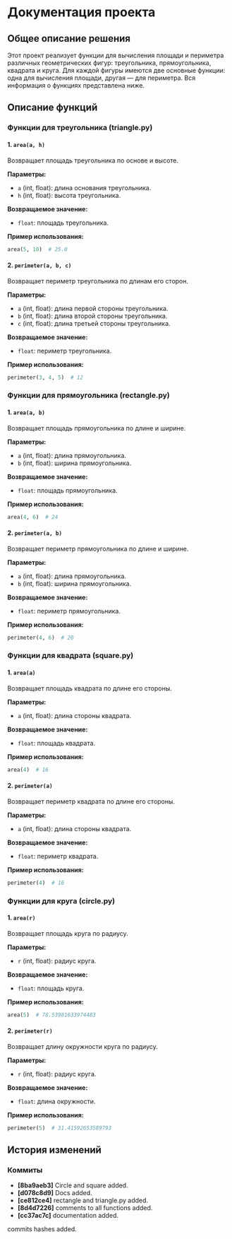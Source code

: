 # Документация проекта

## Общее описание решения

Этот проект реализует функции для вычисления площади и периметра различных геометрических фигур: треугольника, прямоугольника, квадрата и круга. Для каждой фигуры имеются две основные функции: одна для вычисления площади, другая — для периметра. Вся информация о функциях представлена ниже.

## Описание функций

### Функции для треугольника (triangle.py)

#### 1. `area(a, h)`
Возвращает площадь треугольника по основе и высоте.

**Параметры:**
- `a` (int, float): длина основания треугольника.
- `h` (int, float): высота треугольника.

**Возвращаемое значение:**
- `float`: площадь треугольника.

**Пример использования:**
```python
area(5, 10)  # 25.0
```

#### 2. `perimeter(a, b, c)`
Возвращает периметр треугольника по длинам его сторон.

**Параметры:**
- `a` (int, float): длина первой стороны треугольника.
- `b` (int, float): длина второй стороны треугольника.
- `c` (int, float): длина третьей стороны треугольника.

**Возвращаемое значение:**
- `float`: периметр треугольника.

**Пример использования:**
```python
perimeter(3, 4, 5)  # 12
```

### Функции для прямоугольника (rectangle.py)

#### 1. `area(a, b)`
Возвращает площадь прямоугольника по длине и ширине.

**Параметры:**
- `a` (int, float): длина прямоугольника.
- `b` (int, float): ширина прямоугольника.

**Возвращаемое значение:**
- `float`: площадь прямоугольника.

**Пример использования:**
```python
area(4, 6)  # 24
```

#### 2. `perimeter(a, b)`
Возвращает периметр прямоугольника по длине и ширине.

**Параметры:**
- `a` (int, float): длина прямоугольника.
- `b` (int, float): ширина прямоугольника.

**Возвращаемое значение:**
- `float`: периметр прямоугольника.

**Пример использования:**
```python
perimeter(4, 6)  # 20
```

### Функции для квадрата (square.py)

#### 1. `area(a)`
Возвращает площадь квадрата по длине его стороны.

**Параметры:**
- `a` (int, float): длина стороны квадрата.

**Возвращаемое значение:**
- `float`: площадь квадрата.

**Пример использования:**
```python
area(4)  # 16
```

#### 2. `perimeter(a)`
Возвращает периметр квадрата по длине его стороны.

**Параметры:**
- `a` (int, float): длина стороны квадрата.

**Возвращаемое значение:**
- `float`: периметр квадрата.

**Пример использования:**
```python
perimeter(4)  # 16
```

### Функции для круга (circle.py)

#### 1. `area(r)`
Возвращает площадь круга по радиусу.

**Параметры:**
- `r` (int, float): радиус круга.

**Возвращаемое значение:**
- `float`: площадь круга.

**Пример использования:**
```python
area(5)  # 78.53981633974483
```

#### 2. `perimeter(r)`
Возвращает длину окружности круга по радиусу.

**Параметры:**
- `r` (int, float): радиус круга.

**Возвращаемое значение:**
- `float`: длина окружности.

**Пример использования:**
```python
perimeter(5)  # 31.41592653589793
```

## История изменений

### Коммиты

- **[8ba9aeb3]** Circle and square added.
- **[d078c8d9]** Docs added.
- **[ce812ce4]** rectangle and triangle.py added.
- **[8d4d7226]** comments to all functions added.
- **[cc37ac7c]** documentation added.

commits hashes added.
